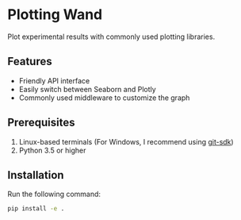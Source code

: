 # Plotting Wand

Plot experimental results with commonly used plotting libraries.

## Features

* Friendly API interface
* Easily switch between Seaborn and Plotly
* Commonly used middleware to customize the graph

## Prerequisites

1. Linux-based terminals (For Windows, I recommend using [git-sdk](https://github.com/git-for-windows/build-extra/releases))
2. Python 3.5 or higher

## Installation

Run the following command:

```bash
pip install -e .
```
